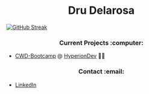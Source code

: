 
<h1 align="center" style="bold">Dru Delarosa
</h1>

[![GitHub Streak](https://github-readme-streak-stats-rosy-ten.vercel.app?user=dntstck&theme=dark&date_format=M%20j%5B%2C%20Y%5D)](https://git.io/streak-stats)

<h3 align="center">Current Projects :computer: </h3>

- [CWD-Bootcamp](https://github.com/dntstck/CWD-Bootcamp) @ [HyperionDev](https://hyperiondev.com) :technologist:

<h3 align="center">Contact :email: </h3>

- [LinkedIn](https://linkedin.com/in/drudelarosa)